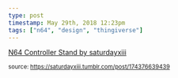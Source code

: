 ```yaml
---
type: post
timestamp: May 29th, 2018 12:23pm
tags: ["n64", "design", "thingiverse"]
---
```

<a href=" https://href.li/?https://www.thingiverse.com/thing:2913248">
    N64 Controller Stand by saturdayxiii</a>
      
  
<small>source: https://saturdayxiii.tumblr.com/post/174376639439</small>